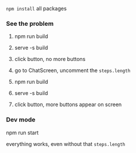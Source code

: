 `npm install` all packages

### See the problem

1. npm run build
2. serve -s build
3. click button, no more buttons

4. go to ChatScreen, uncomment the `steps.length`

5. npm run build
6. serve -s build
7. click button, more buttons appear on screen

### Dev mode

npm run start

everything works, even without that `steps.length`
